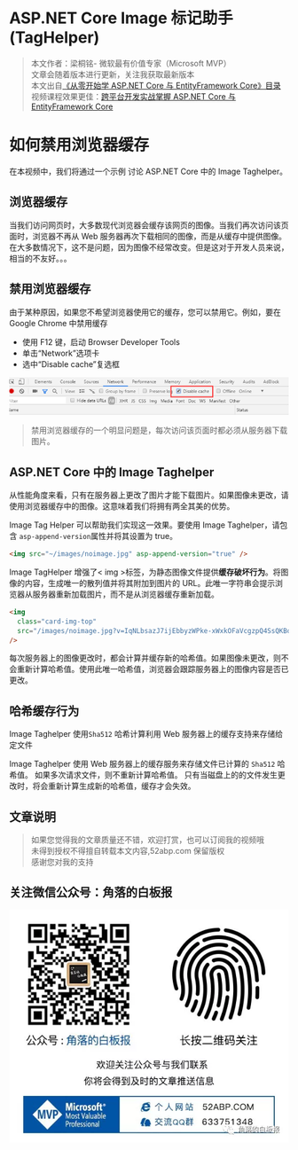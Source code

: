 # ASP.NET Core Image 标记助手(TagHelper)

> 本文作者：梁桐铭- 微软最有价值专家（Microsoft MVP） </br>
> 文章会随着版本进行更新，关注我获取最新版本 </br>
> 本文出自[《从零开始学 ASP.NET Core 与 EntityFramework Core》目录](https://www.52abp.com/Wiki/mvc/latest) </br>
> 视频课程效果更佳：[跨平台开发实战掌握 ASP.NET Core 与 EntityFramework Core
> ](https://www.52abp.com/College/Course/1) </br>

# 如何禁用浏览器缓存

在本视频中，我们将通过一个示例 讨论 ASP.NET Core 中的 Image Taghelper。

## 浏览器缓存

当我们访问网页时，大多数现代浏览器会缓存该网页的图像。当我们再次访问该页面时，浏览器不再从 Web 服务器再次下载相同的图像，而是从缓存中提供图像。在大多数情况下，这不是问题，因为图像不经常改变。但是这对于开发人员来说，相当的不友好。。。

## 禁用浏览器缓存

由于某种原因，如果您不希望浏览器使用它的缓存，您可以禁用它。例如，要在 Google Chrome 中禁用缓存

- 使用 F12 键，启动 Browser Developer Tools
- 单击“Network”选项卡
- 选中“Disable cache”复选框

![37 1](images/37-1.png)

> 禁用浏览器缓存的一个明显问题是，每次访问该页面时都必须从服务器下载图片。

## ASP.NET Core 中的 Image Taghelper

从性能角度来看，只有在服务器上更改了图片才能下载图片。如果图像未更改，请使用浏览器缓存中的图像。这意味着我们将拥有两全其美的优势。

Image Tag Helper 可以帮助我们实现这一效果。要使用 Image Taghelper，请包含 `asp-append-version`属性并将其设置为 true。

```html
<img src="~/images/noimage.jpg" asp-append-version="true" />
```

Image TagHelper 增强了< img >标签，为静态图像文件提供**缓存破坏行为**。将图像的内容，生成唯一的散列值并将其附加到图片的 URL。此唯一字符串会提示浏览器从服务器重新加载图片，而不是从浏览器缓存重新加载。

```html
<img
  class="card-img-top"
  src="/images/noimage.jpg?v=IqNLbsazJ7ijEbbyzWPke-xWxkOFaVcgzpQ4SsQKBqY"
/>
```

每次服务器上的图像更改时，都会计算并缓存新的哈希值。如果图像未更改，则不会重新计算哈希值。使用此唯一哈希值，浏览器会跟踪服务器上的图像内容是否已更改。

## 哈希缓存行为

Image Taghelper 使用`Sha512` 哈希计算利用 Web 服务器上的缓存支持来存储给定文件

Image Taghelper 使用 Web 服务器上的缓存服务来存储文件已计算的 `Sha512` 哈希值。 如果多次请求文件，则不重新计算哈希值。 只有当磁盘上的的文件发生更改时，将会重新计算生成新的哈希值，缓存才会失效。

## 文章说明

> 如果您觉得我的文章质量还不错，欢迎打赏，也可以订阅我的视频哦 </br>
> 未得到授权不得擅自转载本文内容,52abp.com 保留版权 </br>
> 感谢您对我的支持

## 关注微信公众号：角落的白板报

![公众号：角落的白板报](images/jiaoluowechat.png)
